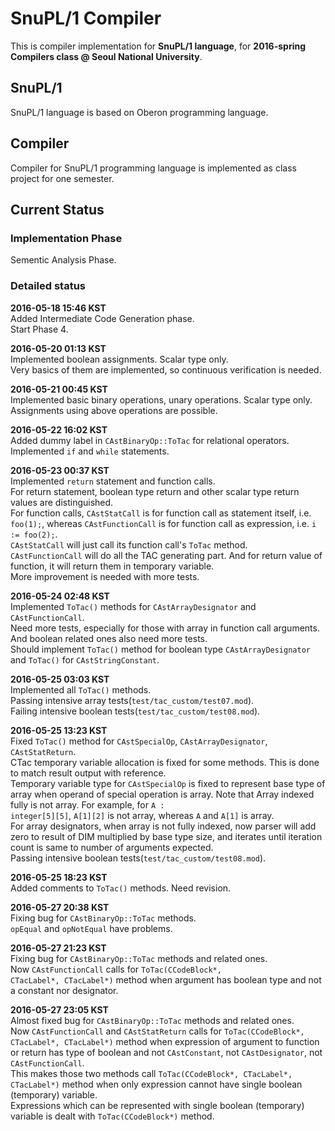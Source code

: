 # SnuPL/1 Compiler
This is compiler implementation for **SnuPL/1 language**,
for **2016-spring Compilers class @ Seoul National University**.

## SnuPL/1
SnuPL/1 language is based on Oberon programming language.  

## Compiler
Compiler for SnuPL/1 programming language is implemented as
class project for one semester.

## Current Status

### Implementation Phase
Sementic Analysis Phase.  
  
### Detailed status
**2016-05-18 15:46 KST**  
Added Intermediate Code Generation phase.  
Start Phase 4.  
  
**2016-05-20 01:13 KST**  
Implemented boolean assignments. Scalar type only.  
Very basics of them are implemented, so continuous verification is needed.  
  
**2016-05-21 00:45 KST**  
Implemented basic binary operations, unary operations. Scalar type only.  
Assignments using above operations are possible.  
  
**2016-05-22 16:02 KST**  
Added dummy label in <code>CAstBinaryOp::ToTac</code> for relational operators.  
Implemented <code>if</code> and <code>while</code> statements.  
  
**2016-05-23 00:37 KST**  
Implemented <code>return</code> statement and function calls.  
For return statement, boolean type return and other scalar type return values are distinguished.  
For function calls, <code>CAstStatCall</code> is for function call as statement itself, i.e. <code>foo(1);</code>,
whereas <code>CAstFunctionCall</code> is for function call as expression, i.e. <code>i := foo(2);</code>.  
<code>CAstStatCall</code> will just call its function call's <code>ToTac</code> method.  
<code>CAstFunctionCall</code> will do all the TAC generating part. And for return value of function, it will return them in temporary variable.  
More improvement is needed with more tests.  
  
**2016-05-24 02:48 KST**  
Implemented <code>ToTac()</code> methods for <code>CAstArrayDesignator</code> and <code>CAstFunctionCall</code>.  
Need more tests, especially for those with array in function call arguments. And boolean related ones also need more tests.  
Should implement <code>ToTac()</code> method for boolean type <code>CAstArrayDesignator</code> and <code>ToTac()</code> for <code>CAstStringConstant</code>.  
  
**2016-05-25 03:03 KST**  
Implemented all <code>ToTac()</code> methods.  
Passing intensive array tests(<code>test/tac_custom/test07.mod</code>).  
Failing intensive boolean tests(<code>test/tac_custom/test08.mod</code>).  
  
**2016-05-25 13:23 KST**  
Fixed <code>ToTac()</code> method for <code>CAstSpecialOp</code>, <code>CAstArrayDesignator</code>, <code>CAstStatReturn</code>.  
CTac temporary variable allocation is fixed for some methods.  This is done to match result output with reference.  
Temporary variable type for <code>CAstSpecialOp</code> is fixed to represent base type of array when operand of special operation is array. Note that Array indexed fully is not array.
For example, for <code>A : integer[5][5]</code>, <code>A[1][2]</code> is not array, whereas <code>A</code> and <code>A[1]</code> is array.  
For array designators, when array is not fully indexed, now parser will add zero to result of DIM multiplied by base type size, and iterates until iteration count is same to number of arguments expected.  
Passing intensive boolean tests(<code>test/tac_custom/test08.mod</code>).  
  
**2016-05-25 18:23 KST**  
Added comments to <code>ToTac()</code> methods. Need revision.  
  
**2016-05-27 20:38 KST**  
Fixing bug for <code>CAstBinaryOp::ToTac</code> methods.  
<code>opEqual</code> and <code>opNotEqual</code> have problems.  
  
**2016-05-27 21:23 KST**  
Fixing bug for <code>CAstBinaryOp::ToTac</code> methods and related ones.  
Now <code>CAstFunctionCall</code> calls for <code>ToTac(CCodeBlock*, CTacLabel*, CTacLabel*)</code> method when argument has boolean type and not a constant nor designator.  
  
**2016-05-27 23:05 KST**  
Almost fixed bug for <code>CAstBinaryOp::ToTac</code> methods and related ones.  
Now <code>CAstFunctionCall</code> and <code>CAstStatReturn</code> calls for <code>ToTac(CCodeBlock*, CTacLabel*, CTacLabel*)</code> method when
expression of argument to function or return has type of boolean and not <code>CAstConstant</code>, not <code>CAstDesignator</code>, not <code>CAstFunctionCall</code>.  
This makes those two methods call <code>ToTac(CCodeBlock*, CTacLabel*, CTacLabel*)</code> method when only expression cannot have single boolean (temporary) variable.  
Expressions which can be represented with single boolean (temporary) variable is dealt with <code>ToTac(CCodeBlock*)</code> method.